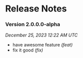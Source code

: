 # Release Notes

### Version 2.0.0.0-alpha
*December 25, 2023 12:22 AM UTC*
- have awesome feature *(feat)*
- fix it good *(fix)*
